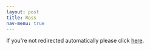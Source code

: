 ```yaml
---
layout: post
title: Ross
nav-menu: true
---
```

<script type="text/javascript">
             window.location.href = "http://ezranewman.com/ross"
</script>

If you're not redirected automatically please click [here](http://ezranewman.com/ross).
